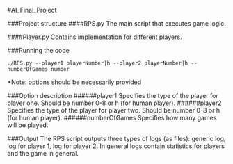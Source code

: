 #AI_Final_Project

###Project structure
####RPS.py
The main script that executes game logic.

####Player.py
Contains implementation for different players.

###Running the code
```
./RPS.py --player1 playerNumber|h --player2 playerNumber|h --numberOfGames number
```
*Note: options should be necessarily provided 
 
###Option description
######player1
Specifies the type of the player for player one. Should be number 0-8 or h (for human player).
######player2
Specifies the type of the player for player two. Should be number 0-8 or h (for human player).
######numberOfGames
Specifies how many games will be played.

###Output
The RPS script outputs three types of logs (as files): generic log, log for player 1, log for player 2. In general logs contain statistics for players and the game in general.
